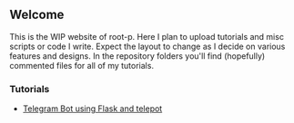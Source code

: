 ## Welcome

This is the WIP website of root-p. Here I plan to upload tutorials and misc scripts or code I write. Expect the layout to change as I decide on various features and designs. In the repository folders you'll find (hopefully) commented files for all of my tutorials.

### Tutorials
- [Telegram Bot using Flask and telepot](tutorial-pytelbot.md)
